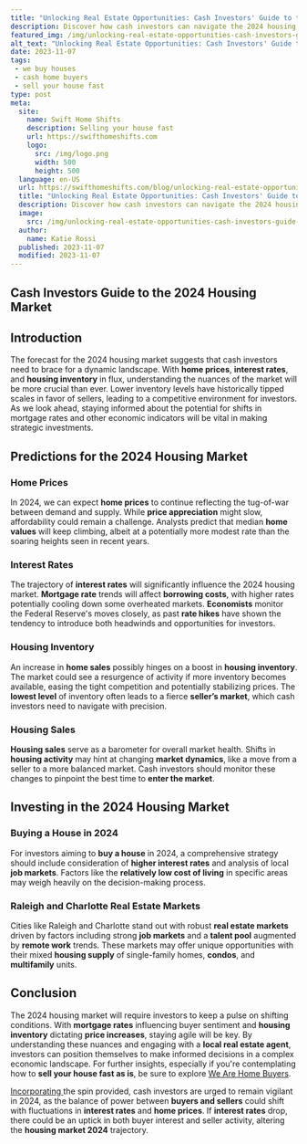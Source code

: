```yaml
---
title: "Unlocking Real Estate Opportunities: Cash Investors' Guide to the 2024 Housing Market"
description: Discover how cash investors can navigate the 2024 housing market with our comprehensive guide. Stay ahead of the game and make informed decisions. Read more now!
featured_img: /img/unlocking-real-estate-opportunities-cash-investors-guide-to-the-2024-h.webp
alt_text: "Unlocking Real Estate Opportunities: Cash Investors' Guide to the 2024 Housing Market"
date: 2023-11-07
tags:
 - we buy houses
 - cash home buyers
 - sell your house fast
type: post
meta:
  site:
    name: Swift Home Shifts
    description: Selling your house fast
    url: https://swifthomeshifts.com
    logo:
      src: /img/logo.png
      width: 500
      height: 500
  language: en-US
  url: https://swifthomeshifts.com/blog/unlocking-real-estate-opportunities-cash-investors-guide-to-the-2024-housing-market
  title: "Unlocking Real Estate Opportunities: Cash Investors' Guide to the 2024 Housing Market"
  description: Discover how cash investors can navigate the 2024 housing market with our comprehensive guide. Stay ahead of the game and make informed decisions. Read more now!
  image:
    src: /img/unlocking-real-estate-opportunities-cash-investors-guide-to-the-2024-h.webp
  author:
    name: Katie Rossi
  published: 2023-11-07
  modified: 2023-11-07
---
```


## Cash Investors Guide to the 2024 Housing Market

## Introduction
The forecast for the 2024 housing market suggests that cash investors need to brace for a dynamic landscape. With **home prices**, **interest rates**, and **housing inventory** in flux, understanding the nuances of the market will be more crucial than ever. Lower inventory levels have historically tipped scales in favor of sellers, leading to a competitive environment for investors. As we look ahead, staying informed about the potential for shifts in mortgage rates and other economic indicators will be vital in making strategic investments.

## Predictions for the 2024 Housing Market

### Home Prices
In 2024, we can expect **home prices** to continue reflecting the tug-of-war between demand and supply. While **price appreciation** might slow, affordability could remain a challenge. Analysts predict that median **home values** will keep climbing, albeit at a potentially more modest rate than the soaring heights seen in recent years.

### Interest Rates
The trajectory of **interest rates** will significantly influence the 2024 housing market. **Mortgage rate** trends will affect **borrowing costs**, with higher rates potentially cooling down some overheated markets. **Economists** monitor the Federal Reserve's moves closely, as past **rate hikes** have shown the tendency to introduce both headwinds and opportunities for investors.

### Housing Inventory
An increase in **home sales** possibly hinges on a boost in **housing inventory**. The market could see a resurgence of activity if more inventory becomes available, easing the tight competition and potentially stabilizing prices. The **lowest level** of inventory often leads to a fierce **seller’s market**, which cash investors need to navigate with precision.

### Housing Sales
**Housing sales** serve as a barometer for overall market health. Shifts in **housing activity** may hint at changing **market dynamics**, like a move from a seller to a more balanced market. Cash investors should monitor these changes to pinpoint the best time to **enter the market**.

## Investing in the 2024 Housing Market

### Buying a House in 2024
For investors aiming to **buy a house** in 2024, a comprehensive strategy should include consideration of **higher interest rates** and analysis of local **job markets**. Factors like the **relatively low cost of living** in specific areas may weigh heavily on the decision-making process.

### Raleigh and Charlotte Real Estate Markets
Cities like Raleigh and Charlotte stand out with robust **real estate markets** driven by factors including strong **job markets** and a **talent pool** augmented by **remote work** trends. These markets may offer unique opportunities with their mixed **housing supply** of single-family homes, **condos**, and **multifamily** units.

## Conclusion
The 2024 housing market will require investors to keep a pulse on shifting conditions. With **mortgage rates** influencing buyer sentiment and **housing inventory** dictating **price increases**, staying agile will be key. By understanding these nuances and engaging with a **local real estate agent**, investors can position themselves to make informed decisions in a complex economic landscape. For further insights, especially if you're contemplating how to **sell your house fast as is**, be sure to explore [We Are Home Buyers](https://www.wearehomebuyers.com/blog/sell-your-house-fast-as-is/).

[Incorporating  ](https://houselyft.com/blog/unleashing-the-potential-cash-investors-2024-housing-market-handbook)the spin provided, cash investors are urged to remain vigilant in 2024, as the balance of power between **buyers and sellers** could shift with fluctuations in **interest rates** and **home prices**. If **interest rates** drop, there could be an uptick in both buyer interest and seller activity, altering the **housing market 2024** trajectory.